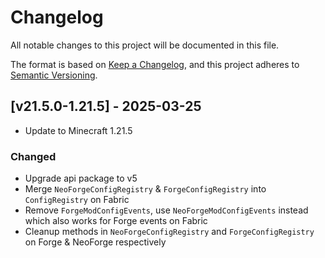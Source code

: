 # Changelog
All notable changes to this project will be documented in this file.

The format is based on [Keep a Changelog](https://keepachangelog.com/en/1.0.0/),
and this project adheres to [Semantic Versioning](https://semver.org/spec/v2.0.0.html).

## [v21.5.0-1.21.5] - 2025-03-25
- Update to Minecraft 1.21.5
### Changed
- Upgrade api package to v5
- Merge `NeoForgeConfigRegistry` & `ForgeConfigRegistry` into `ConfigRegistry` on Fabric
- Remove `ForgeModConfigEvents`, use `NeoForgeModConfigEvents` instead which also works for Forge events on Fabric
- Cleanup methods in `NeoForgeConfigRegistry` and `ForgeConfigRegistry` on Forge & NeoForge respectively

[Keep a Changelog]: https://keepachangelog.com/en/1.0.0/
